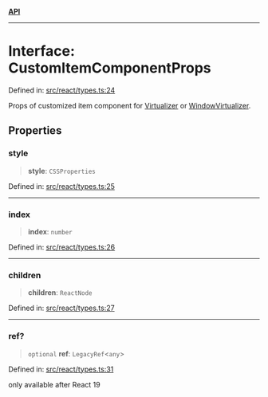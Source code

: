 [**API**](../../API.md)

***

# Interface: CustomItemComponentProps

Defined in: [src/react/types.ts:24](https://github.com/inokawa/virtua/blob/696142aff086a3ad020c63fe974c17e2d03b9354/src/react/types.ts#L24)

Props of customized item component for [Virtualizer](../variables/Virtualizer.md) or [WindowVirtualizer](../variables/WindowVirtualizer.md).

## Properties

### style

> **style**: `CSSProperties`

Defined in: [src/react/types.ts:25](https://github.com/inokawa/virtua/blob/696142aff086a3ad020c63fe974c17e2d03b9354/src/react/types.ts#L25)

***

### index

> **index**: `number`

Defined in: [src/react/types.ts:26](https://github.com/inokawa/virtua/blob/696142aff086a3ad020c63fe974c17e2d03b9354/src/react/types.ts#L26)

***

### children

> **children**: `ReactNode`

Defined in: [src/react/types.ts:27](https://github.com/inokawa/virtua/blob/696142aff086a3ad020c63fe974c17e2d03b9354/src/react/types.ts#L27)

***

### ref?

> `optional` **ref**: `LegacyRef`\<`any`\>

Defined in: [src/react/types.ts:31](https://github.com/inokawa/virtua/blob/696142aff086a3ad020c63fe974c17e2d03b9354/src/react/types.ts#L31)

only available after React 19
